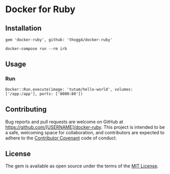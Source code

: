 # Docker for Ruby

## Installation

`gem 'docker-ruby', github: 'thogg4/docker-ruby'`

`docker-compose run --rm irb`

## Usage

### Run
`Docker::Run.execute(image: 'tutum/hello-world', volumes: ['/app:/app'], ports: ['8080:80'])`

## Contributing

Bug reports and pull requests are welcome on GitHub at https://github.com/[USERNAME]/docker-ruby. This project is intended to be a safe, welcoming space for collaboration, and contributors are expected to adhere to the [Contributor Covenant](http://contributor-covenant.org) code of conduct.

## License

The gem is available as open source under the terms of the [MIT License](http://opensource.org/licenses/MIT).

